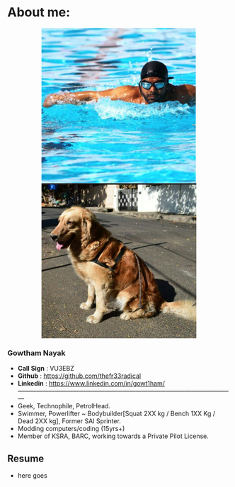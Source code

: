 
# About me:
<p align="center">
  <img src="docs/images/swim.bmp" align="center" width="350" height ="350" title="Gowtham nayak">
 <img src="docs/images/sw_github.png" align="center" width="350" height ="350" title="Gowtham nayak">
 </p>
 
  


### Gowtham Nayak
* **Call Sign** : VU3EBZ
* **Github** : https://github.com/thefr33radical
* **Linkedin** : https://www.linkedin.com/in/gowt1ham/
———————————————————————————————————
* Geek, Technophile, PetrolHead.
* Swimmer, Powerlifter ~ Bodybuilder[Squat 2XX kg / Bench 1XX Kg / Dead 2XX kg], Former SAI Sprinter.
* Modding computers/coding (15yrs+)
* Member of KSRA, BARC, working towards a Private Pilot License.

## Resume

* here goes
